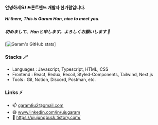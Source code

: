 
#### 안녕하세요! 프론트엔드 개발자 한가람입니다.
##### Hi there, This is Garam Han, nice to meet you.
##### 初めまして、Hanと申します。よろしくお願いします 🔅

[![Garam's GitHub stats](https://github-readme-stats.vercel.app/api?username=ujujungbuck)]

### Stacks 🪄

- Languages : Javascript, Typescript, HTML, CSS
- Frontend : React, Redux, Recoil, Styled-Components, Tailwind, Next.js
- Tools : Git, Notion, Discord, Postman, etc.

### Links ⚡️

- 📫 garam8u2@gmail.com
- 😄 www.linkedin.com/in/ujugaram
- 🌱 https://ujujungbuck.tistory.com/

<!--
**ujujungbuck/ujujungbuck** is a ✨ _special_ ✨ repository because its `README.md` (this file) appears on your GitHub profile.

Here are some ideas to get you started:

- 🔭 I’m currently working on ...
- 🌱 I’m currently learning ...
- 👯 I’m looking to collaborate on ...
- 🤔 I’m looking for help with ...
- 💬 Ask me about ...
- 📫 How to reach me: ...
- 😄 Pronouns: ...
- ⚡ Fun fact: ...
-->
